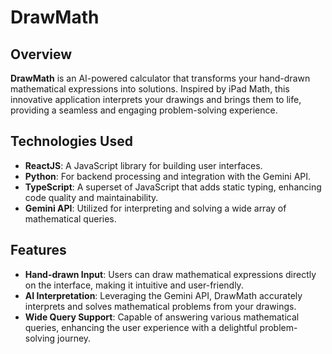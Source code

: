 # DrawMath

## Overview

**DrawMath** is an AI-powered calculator that transforms your hand-drawn mathematical expressions into solutions. Inspired by iPad Math, this innovative application interprets your drawings and brings them to life, providing a seamless and engaging problem-solving experience.

## Technologies Used

- **ReactJS**: A JavaScript library for building user interfaces.
- **Python**: For backend processing and integration with the Gemini API.
- **TypeScript**: A superset of JavaScript that adds static typing, enhancing code quality and maintainability.
- **Gemini API**: Utilized for interpreting and solving a wide array of mathematical queries.

## Features

- **Hand-drawn Input**: Users can draw mathematical expressions directly on the interface, making it intuitive and user-friendly.
- **AI Interpretation**: Leveraging the Gemini API, DrawMath accurately interprets and solves mathematical problems from your drawings.
- **Wide Query Support**: Capable of answering various mathematical queries, enhancing the user experience with a delightful problem-solving journey.
